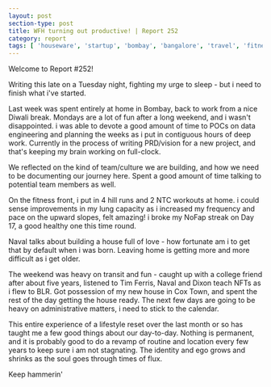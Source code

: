 ```yaml
---
layout: post
section-type: post
title: WFH turning out productive! | Report 252
category: report
tags: [ 'houseware', 'startup', 'bombay', 'bangalore', 'travel', 'fitness' ]
---
```


Welcome to Report #252!

Writing this late on a Tuesday night, fighting my urge to sleep - but i need to finish what i've started. 

Last week was spent entirely at home in Bombay, back to work from a nice Diwali break. Mondays are a lot of fun after a long weekend, and i wasn't disappointed. i was able to devote a good amount of time to POCs on data engineering and planning the weeks as i put in contiguous hours of deep work. Currently in the process of writing PRD/vision for a new project, and that's keeping my brain working on full-clock.

We reflected on the kind of team/culture we are building, and how we need to be documenting our journey here. Spent a good amount of time talking to potential team members as well.

On the fitness front, i put in 4 hill runs and 2 NTC workouts at home. i could sense improvements in my lung capacity as i increased my frequency and pace on the upward slopes, felt amazing! i broke my NoFap streak on Day 17, a good healthy one this time round.

Naval talks about building a house full of love - how fortunate am i to get that by default when i was born. Leaving home is getting more and more difficult as i get older.

The weekend was heavy on transit and fun - caught up with a college friend after about five years, listened to Tim Ferris, Naval and Dixon teach NFTs as i flew to BLR. Got possession of my new house in Cox Town, and spent the rest of the day getting the house ready. The next few days are going to be heavy on administrative matters, i need to stick to the calendar.

This entire experience of a lifestyle reset over the last month or so has taught me a few good things about our day-to-day. Nothing is permanent, and it is probably good to do a revamp of routine and location every few years to keep sure i am not stagnating. The identity and ego grows and shrinks as the soul goes through times of flux.

Keep hammerin'